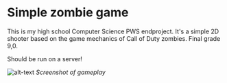 # Simple zombie game
This is my high school Computer Science PWS endproject.
It's a simple 2D shooter based on the game mechanics of Call of Duty zombies. Final grade 9,0.

Should be run on a server!

![alt-text](https://i.ibb.co/n6Cr7J8/Screenshot-4.png "Gameplay image")
*Screenshot of gameplay*
